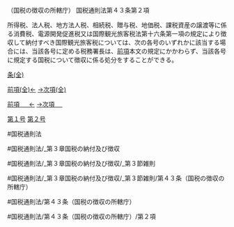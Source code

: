 （国税の徴収の所轄庁）
国税通則法第４３条第２項

所得税、法人税、地方法人税、相続税、贈与税、地価税、課税資産の譲渡等に係る消費税、電源開発促進税又は国際観光旅客税法第十六条第一項の規定により徴収して納付すべき国際観光旅客税については、次の各号のいずれかに該当する場合には、当該各号に定める税務署長は、[前項](国税通則法＿＿＿＿＿第４３条第１項)本文の規定にかかわらず、当該各号に規定する国税について徴収に係る処分をすることができる。

[条(全)](国税通則法＿＿＿＿＿第４３条_.md)

[前項(全)←](国税通則法＿＿＿＿＿第４３条第１項_.md)    [→次項(全)](国税通則法＿＿＿＿＿第４３条第３項_.md)

[前項 　 ←](国税通則法＿＿＿＿＿第４３条第１項.md)    [→次項 　 ](国税通則法＿＿＿＿＿第４３条第３項.md)

[第１号](国税通則法＿＿＿＿＿第４３条第２項第１号.md)  [第２号](国税通則法＿＿＿＿＿第４３条第２項第２号.md)  

#国税通則法

#国税通則法/_第３章国税の納付及び徴収

#国税通則法/_第３章国税の納付及び徴収/_第３節雑則

#国税通則法/_第３章国税の納付及び徴収/_第３節雑則/第４３条（国税の徴収の所轄庁）

#国税通則法/第４３条（国税の徴収の所轄庁）

#国税通則法/第４３条（国税の徴収の所轄庁）/第２項

